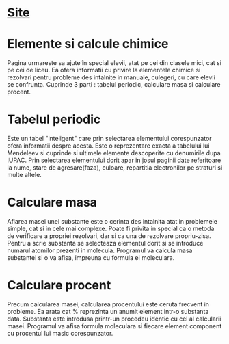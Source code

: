 
# [Site](https://determined-swirles-b5a8f3.netlify.app/)

# Elemente si calcule chimice
Pagina urmareste sa ajute în special elevii, atat pe cei din clasele mici, cat si pe cei de liceu. Ea ofera informatii cu privire la elementele chimice si rezolvari pentru probleme des intalnite in manuale, culegeri, cu care elevii se confrunta. Cuprinde 3 parti : tabelul periodic, calculare masa si calculare procent.

# Tabelul periodic
Este un tabel "inteligent" care prin selectarea elementului corespunzator ofera informatii despre acesta. Este o reprezentare exacta a tabelului lui Mendeleev si cuprinde si ultimele elemente descoperite cu denumirile dupa IUPAC. Prin selectarea elementului dorit apar in josul paginii date referitoare la nume, stare de agresare(faza), culoare, repartitia electronilor pe straturi si multe altele.

# Calculare masa
Aflarea masei unei substante este o cerinta des intalnita atat in problemele simple, cat si in cele mai complexe. Poate fi privita in special ca o metoda de verificare a propriei rezolvari, dar si ca una de rezolvare propriu-zisa. Pentru a scrie substanta se selecteaza elementul dorit si se introduce numarul atomilor prezenti in molecula. Programul va calcula masa substantei si o va afisa, impreuna cu formula ei moleculara.

# Calculare procent
Precum calcularea masei, calcularea procentului este ceruta frecvent in probleme. Ea arata cat % reprezinta un anumit element intr-o substanta data. Substanta este introdusa printr-un procedeu identic cu cel al calcularii masei. Programul va afisa formula moleculara si fiecare element component cu procentul lui masic corespunzator.
